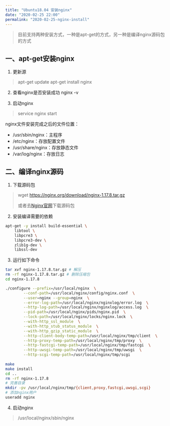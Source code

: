 ```yaml
---
title: "Ubuntu18.04 安装nginx"
date: "2020-02-25 22:00"
permalink: "2020-02-25-nginx-install"
---
```


> 目前支持两种安装方式，一种是apt-get的方式，另一种是编译nginx源码包的方式

## 一、apt-get安装nginx

1. 更新源

  > apt-get update
  > apt-get install nginx

2. 查看nginx是否安装成功 nginx -v

3. 启动nginx
   
  > service nginx start

nginx文件安装完成之后的文件位置：

- /usr/sbin/nginx：主程序
- /etc/nginx：存放配置文件
- /usr/share/nginx：存放静态文件
- /var/log/nginx：存放日志

## 二、编译nginx源码

1. 下载源码包

> wget https://nginx.org/download/nginx-1.17.8.tar.gz
>
> 或者去[Nginx官网](http://nginx.org/en/download.html)下载源码包

2. 安装编译需要的依赖

```bash
apt-get -y install build-essential \
    libtool \
    libpcre3 \
    libpcre3-dev \
    zlib1g-dev \
    libssl-dev
```

3. 运行如下命令

```bash
tar xvf nginx-1.17.8.tar.gz # 解压
rm -rf nginx-1.17.8.tar.gz # 删除压缩包
cd nginx-1.17.8

./configure --prefix=/usr/local/nginx  \
        --conf-path=/usr/local/nginx/config/nginx.conf  \
        --user=nginx --group=nginx  \
        --error-log-path=/usr/local/nginx/nginxlog/error.log  \
        --http-log-path=/usr/local/nginx/nginxlog/access.log  \
        --pid-path=/usr/local/nginx/pids/nginx.pid  \
        --lock-path=/usr/local/nginx/locks/nginx.lock  \
        --with-http_ssl_module  \
        --with-http_stub_status_module  \
        --with-http_gzip_static_module  \
        --http-client-body-temp-path=/usr/local/nginx/tmp/client  \
        --http-proxy-temp-path=/usr/local/nginx/tmp/proxy  \
        --http-fastcgi-temp-path=/usr/local/nginx/tmp/fastcgi  \
        --http-uwsgi-temp-path=/usr/local/nginx/tmp/uwsgi  \
        --http-scgi-temp-path=/usr/local/nginx/tmp/scgi
     
make
make install
cd ..
rm -rf nginx-1.17.8
# 完善目录
mkdir -pv /usr/local/nginx/tmp/{client,proxy,fastcgi,uwsgi,scgi}
# 添加nginx用户
useradd nginx
```

4. 启动nginx

> /usr/local/nginx/sbin/nginx 

